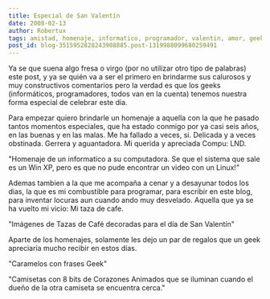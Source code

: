 ```yaml
---
title: Especial de San Valentín
date: 2008-02-13
author: Robertux
tags: amistad, homenaje, informatico, programador, valentin, amor, geek, cafe
post_id: blog-3515952828243908885.post-1319988099680259491
---
```


Ya se que suena algo fresa o virgo (por no utilizar otro tipo de palabras) este post, y ya se quién va a ser el primero en brindarme sus calurosos y muy constructivos comentarios pero la verdad es que los geeks (informáticos, programadores, todos van en la cuenta) tenemos nuestra forma especial de celebrar este día.

Para empezar quiero brindarle un homenaje a aquella con la que he pasado tantos momentos especiales, que ha estado conmigo por ya casi seis años, en las buenas y en las malas. Me ha fallado a veces, si. Delicada y a veces obstinada. Gerrera y aguantadora. Mi querida y apreciada Compu: LND.

"Homenaje de un informatico
a su computadora. Se que el sistema que sale es un Win XP, pero es que no pude encontrar un video con un Linux!"

Ademas tambien a la que me acompaña a cenar y a desayunar todos los dias, la que es mi combustible para programar, para escribir en este blog, para inventar locuras aun cuando ando muy desvelado. Aquella que ya se ha vuelto mi vicio: Mi taza de cafe.

"Imágenes de Tazas de Café
decoradas para el día de San Valentín"

Aparte de los homenajes, solamente les dejo un par de regalos que un geek apreciaría mucho recibir en estos días.

"Caramelos con frases
Geek"

"Camisetas con 8 bits de Corazones Animados que se iluminan cuando
el dueño de la otra camiseta se encuentra cerca."